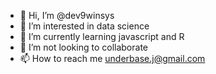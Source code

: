 - 👋 Hi, I’m @dev9winsys
- 👀 I’m interested in data science
- 🌱 I’m currently learning javascript and R
- 💞️ I’m not looking to collaborate
- 📫 How to reach me underbase.j@gmail.com

<!---
dev9winsys/dev9winsys is a ✨ special ✨ repository because its `README.md` (this file) appears on your GitHub profile.
You can click the Preview link to take a look at your changes.
--->
